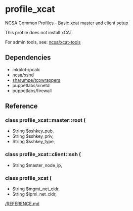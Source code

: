 # profile_xcat

NCSA Common Profiles - Basic xcat master and client setup

This profile does not install xCAT.

For admin tools, see: [ncsa/xcat-tools](https://github.com/ncsa/xcat-tools)

## Dependencies

- inkblot-ipcalc
- [ncsa/sshd](https://github.com/ncsa/puppet-sshd)
- [sharumpe/tcpwrappers](https://forge.puppet.com/sharumpe/tcpwrappers)
- puppetlabs/xinetd
- puppetlabs/firewall

## Reference
### class profile_xcat::master::root (
-    String $sshkey_pub,
-    String $sshkey_priv,
-    String $sshkey_type,
### class profile_xcat::client::ssh (
-    String $master_node_ip,
### class profile_xcat (
-    String $mgmt_net_cidr,
-    String $ipmi_net_cidr,

[/REFERENCE.md](REFERENCE.md)

